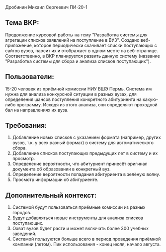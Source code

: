 Дробинин Михаил Сергеевич ПИ-20-1

## Тема ВКР:
Продолжение курсовой работы на тему "Разработка системы для агрегации списков заявлений на поступление в ВУЗ". Создано веб-приложение, которое периодически скачивает списки поступающих с сайтов вузов, парсит их и отображает в одном месте на веб-странице.
Соответственно, в ВКР планируется развить данную систему (название "Разработка системы для сбора и анализа списков поступающих").

## Пользователи:
15-20 человек из приёмной комиссии НИУ ВШЭ Пермь. Система им нужна для анализа конкурсной ситуации в разных вузах, для определения шансов поступления конкретного абитуриента на какую-либо программу. Исходя из этого анализа, они определяют проходной бал на направлениях их вуза.

## Требования:
1. Добавление новых списков с указанием формата (например, других вузов, т.к. у всех разный формат) в систему для автоматического сбора.
2. Добавление списков поступающих предыдущих лет в систему и их просмотр.
3. Определение вероятности, что абитуриент принесёт оригинал документа об образовании в конкретный вуз.
4. Определение вероятности попадания абитуриента в зелёную волну.
5. Просмотр информации об абитуриенте.

## Дополнительный контекст:
1. Системой будут пользоваться приёмные комиссии из разных городов.
2. Будут добавляться новые инструменты для анализа списков поступающих.
3. Охват вузов будет расти и может включать более 300 учебных заведений.
4. Системой пользуются больше всего в период проведения приёмной компании (летом). Пик использования - конец июля, начало августа.